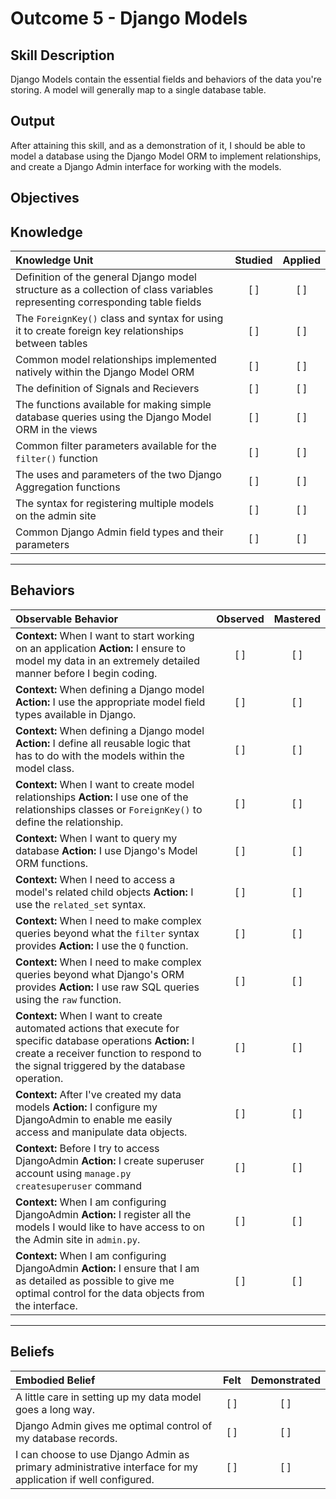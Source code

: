 # Outcome 5 - Django Models

**Skill Description**
----------
Django Models contain the essential fields and behaviors of the data you're storing. A model will generally map to a single database table. 


**Output**
----------
After attaining this skill, and as a demonstration of it, I should be able to model a database using the Django Model ORM to implement relationships, and create a Django Admin interface for working with the models.


**Objectives**
----------
## **Knowledge**


| Knowledge Unit   |      Studied      | Applied |
|:-------------|:------------------:|:--------:|
| Definition of the general Django model structure as a collection of class variables representing corresponding table fields | [ ] | [ ] |
| The `ForeignKey()` class and syntax for using it to create foreign key relationships between tables | [ ] | [ ] |
| Common model relationships implemented natively within the Django Model ORM | [ ] | [ ] |
| The definition of Signals and Recievers | [ ] | [ ] |
| The functions available for making simple database queries using the Django Model ORM in the views| [ ] | [ ] |
| Common filter parameters available for the `filter()` function | [ ] | [ ] |
| The uses and parameters of the two Django Aggregation functions  | [ ] | [ ] |
| The syntax for registering multiple models on the admin site | [ ] | [ ] |
| Common Django Admin field types and their parameters | [ ] | [ ] |


----------


## **Behaviors**

| Observable Behavior   |      Observed      | Mastered |
|:-------------|:------------------:|:--------:|
| **Context:** When I want to start working on an application **Action:** I ensure to model my data in an extremely detailed manner before I begin coding. | [ ] | [ ] |
| **Context:** When defining a Django model **Action:** I use the appropriate model field types available in Django. | [ ] | [ ] |
| **Context:** When defining a Django model **Action:** I define all reusable logic that has to do with the models within the model class. | [ ] | [ ] |
| **Context:** When I want to create model relationships **Action:** I use one of the relationships classes or `ForeignKey()` to define the relationship. | [ ] | [ ] |
| **Context:** When I want to query my database **Action:** I use Django's Model ORM functions. | [ ] | [ ] |
| **Context:** When I need to access a model's related child objects **Action:** I use the `related_set` syntax. | [ ] | [ ] |
| **Context:** When I need to make complex queries beyond what the `filter` syntax provides **Action:** I use the `Q` function. | [ ] | [ ] |
| **Context:** When I need to make complex queries beyond what Django's ORM provides **Action:** I use raw SQL queries using the `raw` function. | [ ] | [ ] |
| **Context:** When I want to create automated actions that execute for specific database operations **Action:** I create a receiver function to respond to the signal triggered by the database operation. | [ ] | [ ] |
| **Context:** After I've created my data models **Action:** I configure my DjangoAdmin to enable me easily access and manipulate data objects. | [ ] | [ ] |
| **Context:** Before I try to access DjangoAdmin **Action:** I create superuser account using `manage.py createsuperuser` command | [ ] | [ ] |
| **Context:** When I am configuring DjangoAdmin **Action:** I register all the models I would like to have access to on the Admin site in `admin.py`. | [ ] | [ ] |
| **Context:** When I am configuring DjangoAdmin **Action:** I ensure that I am as detailed as possible to give me optimal control for the data objects from the interface. | [ ] | [ ] |



----------


## **Beliefs**


| Embodied Belief   |      Felt      | Demonstrated |
|:-------------|:------------------:|:--------:|
| A little care in setting up my data model goes a long way. | [ ] | [ ]  |
| Django Admin gives me optimal control of my database records. | [ ] | [ ]  |
| I can choose to use Django Admin as primary administrative interface for my application if well configured. | [ ] | [ ]  |
